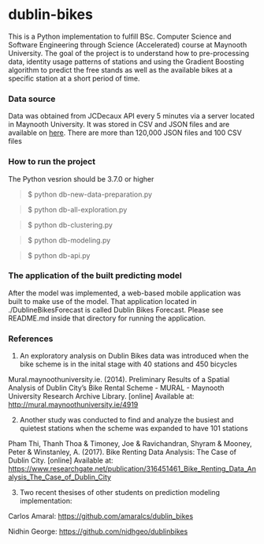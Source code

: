 # dublin-bikes

This is a Python implementation to fulfill BSc. Computer Science and Software Engineering through Science (Accelerated) course at Maynooth University. The goal of the project is to understand how to pre-processing data, identity usage patterns of stations and using the Gradient Boosting algorithm to predict the free stands as well as the available bikes at a specific station at a short period of time.

### Data source
Data was obtained from JCDecaux API every 5 minutes via a server located in Maynooth University. It was stored in CSV and JSON files and are available on [here](https://drive.google.com/drive/folders/1-aKHTT0b3yw1T49lE71EhrKFePPSek8q?usp=sharing). There are more than 120,000 JSON files and 100 CSV files

### How to run the project
The Python vesrion should be 3.7.0 or higher
> $ python db-new-data-preparation.py

> $ python db-all-exploration.py

> $ python db-clustering.py

> $ python db-modeling.py

> $ python db-api.py

### The application of the built predicting model
After the model was implemented, a web-based mobile application was built to make use of the model. That application located in ./DublineBikesForecast is called Dublin Bikes Forecast. Please see README.md inside that directory for running the application.

### References
1. An exploratory analysis on Dublin Bikes data was introduced when the bike scheme is in the inital stage with 40 stations and 450 bicycles

Mural.maynoothuniversity.ie. (2014). Preliminary Results of a Spatial Analysis of Dublin City’s Bike Rental Scheme - MURAL - Maynooth University Research Archive Library. [online] Available at: http://mural.maynoothuniversity.ie/4919

2. Another study was conducted to find and analyze the busiest and quietest stations when the scheme was expanded to have 101 stations

Pham Thi, Thanh Thoa & Timoney, Joe & Ravichandran, Shyram & Mooney, Peter & Winstanley, A. (2017). Bike Renting Data Analysis: The Case of Dublin City. [online] Available at: https://www.researchgate.net/publication/316451461_Bike_Renting_Data_Analysis_The_Case_of_Dublin_City

3. Two recent thesises of other students on prediction modeling implementation:

Carlos Amaral: https://github.com/amaralcs/dublin_bikes

Nidhin George: https://github.com/nidhgeo/dublinbikes
